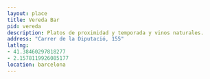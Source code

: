 ```yaml
---
layout: place
title: Vereda Bar
pid: vereda
description: Platos de proximidad y temporada y vinos naturales.
address: "Carrer de la Diputació, 155"
latlng:
- 41.38460297818277
- 2.1578119926085177
location: barcelona
---
```

